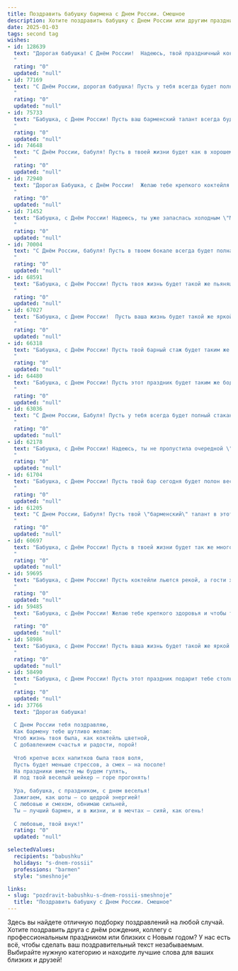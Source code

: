 ```yaml
---
title: Поздравить бабушку бармена с Днем России. Смешное
description: Хотите поздравить бабушку с Днем России или другим праздником? Наш ИИ создаст незабываемое поздравление, а вы обязательно выделитесь среди других.  
date: 2025-01-03
tags: second tag
wishes:
- id: 128639
  text: "Дорогая бабушка! С Днём России!  Надеюсь, твой праздничный коктейль будет настолько же крепким, как твоя любовь к Родине, а настроение – настолько же игристым, как лучшие шампанские!  Пусть этот день будет полон веселья, а твои гости –  в меру пьяны от радости!  Будь здорова и бодра, как хороший бармен за стойкой!
  "
  rating: "0"
  updated: "null"
- id: 77169
  text: "С Днём России, дорогая бабушка! Пусть у тебя всегда будет полная стойка водки и бодрый дух бармена! 😜
  "
  rating: "0"
  updated: "null"
- id: 75733
  text: "Бабушка, с Днем России! Пусть ваш барменский талант всегда будет востребован, а коктейли – вкусными! 🥂🍾
  "
  rating: "0"
  updated: "null"
- id: 74648
  text: "С Днём России, бабуля! Пусть в твоей жизни будет как в хорошем баре – всегда полный стакан, всегда веселая компания и никаких неприятных «коктейлей»! 🥂
  "
  rating: "0"
  updated: "null"
- id: 72940
  text: "Дорогая Бабушка, с Днём России!  Желаю тебе крепкого коктейля из здоровья, счастья и отличного настроения, чтобы ты могла наслаждаться этой праздничной атмосферой, как самый опытный бармен за барной стойкой! 🥂
  "
  rating: "0"
  updated: "null"
- id: 71452
  text: "Бабушка, с Днём России! Надеюсь, ты уже запаслась холодным \"Московским\" и \"Красным Октябрём\"? 😉 Не забудь, барменская профессия - это призвание! 🥂
  "
  rating: "0"
  updated: "null"
- id: 70004
  text: "С Днём России, бабуля! Пусть в твоем бокале всегда будет полная стопка крепкого добра, а твои коктейли всегда будут самыми вкусными и зажигательными! 🥳🥂
  "
  rating: "0"
  updated: "null"
- id: 68591
  text: "Бабушка, с Днём России! Пусть твоя жизнь будет такой же пьянящей, как коктейли, которые ты мешаешь за барной стойкой! 😁
  "
  rating: "0"
  updated: "null"
- id: 67027
  text: "Бабушка, с Днем России!  Пусть ваша жизнь будет такой же яркой и многогранной, как коктейльная карта в вашем любимом баре! 🍸🎉
  "
  rating: "0"
  updated: "null"
- id: 66318
  text: "Бабушка, с Днём России! Пусть твой барный стаж будет таким же богатым и разнообразным, как история нашей страны. И пусть в твоем ассортименте всегда найдется \"коктейль\" для любого гостя - от \"Московского мула\" до \"Русского напитка\"! 😉
  "
  rating: "0"
  updated: "null"
- id: 64480
  text: "Бабушка, с Днем России! Пусть этот праздник будет таким же бодрящим и освежающим, как коктейль, который ты бы приготовила, будь ты барменом! 🍸🥂
  "
  rating: "0"
  updated: "null"
- id: 63036
  text: "С Днем России, Бабуля! Пусть у тебя всегда будет полный стакан, как у настоящего бармена, только вместо коктейлей - вкусный чай и сладкие пирожки! 🍹🎂🎉
  "
  rating: "0"
  updated: "null"
- id: 62178
  text: "Бабушка, с Днём России! Надеюсь, ты не пропустила очередной \"парад\" в твоём любимом баре, где за стойкой снова орудует наш неутомимый бармен-патриот! 😉
  "
  rating: "0"
  updated: "null"
- id: 61704
  text: "Бабушка, с Днем России! Пусть твой бар сегодня будет полон веселых людей, а коктейли - задорными и крепкими, как твоя  любовь к Родине! 😉🥂
  "
  rating: "0"
  updated: "null"
- id: 61205
  text: "С Днем России, Бабуля! Пусть твой \"барменский\" талант в этот день проявится в смешивании самых вкусных коктейлей из патриотических эмоций и праздничного настроения! 🥂🎉
  "
  rating: "0"
  updated: "null"
- id: 60697
  text: "Бабушка, с Днём России! Пусть в твоей жизни будет так же много водки, как на барной стойке, и пусть каждый день будет наполнен радостью, весельем и… ну, ты понимаешь! 😜🥂
  "
  rating: "0"
  updated: "null"
- id: 59695
  text: "Бабушка, с Днем России! Пусть коктейли льются рекой, а гости хохочут до упаду! 🥳🍻  Желаем тебе, чтобы за барной стойкой всегда царила атмосфера праздника, а настроение у всех было, как от русской водки! 😂🥂
  "
  rating: "0"
  updated: "null"
- id: 59485
  text: "Бабушка, с Днём России! Желаю тебе крепкого здоровья и чтобы твой бар был всегда полон веселыми клиентами! 😜
  "
  rating: "0"
  updated: "null"
- id: 58986
  text: "Бабушка, с Днем России! Пусть ваша жизнь будет такой же яркой и многогранной, как коктейльная карта в вашем любимом баре! А главное, пусть вас всегда окружает  ̶п̶о̶л̶н̶ы̶й̶  ̶б̶о̶к̶а̶л̶  ̶в̶о̶д̶к̶и̶  ̶с̶  ̶л̶и̶м̶о̶н̶о̶м̶  ̶в̶  ̶с̶о̶л̶н̶е̶ч̶н̶ы̶й̶  ̶д̶е̶н̶ь̶  ̶  хорошее настроение и любящие близкие!
  "
  rating: "0"
  updated: "null"
- id: 58490
  text: "Бабушка, с Днем России! Пусть этот праздник подарит тебе столько же бодрости и оптимизма, сколько ты в свое время подарила коктейлей своим клиентам! 🎉🥂
  "
  rating: "0"
  updated: "null"
- id: 37766
  text: "Дорогая бабушка!
  
  С Днем России тебя поздравляю,
  Как бармену тебе шутливо желаю:
  Чтоб жизнь твоя была, как коктейль цветной,
  С добавлением счастья и радости, порой!
  
  Чтоб крепче всех напитков была твоя воля,
  Пусть будет меньше стрессов, а смех – на посоле!
  На праздники вместе мы будем гулять,
  И под твой веселый шейкер — горе прогонять!
  
  Ура, бабушка, с праздником, с днем веселья!
  Зажигаем, как шоты — со щедрой энергией!
  С любовью и смехом, обнимаю сильней,
  Ты – лучший бармен, и в жизни, и в мечтах – сияй, как огень!
  
  С любовью, твой внук!"
  rating: "0"
  updated: "null"

selectedValues:
  recipients: "babushku"
  holidays: "s-dnem-rossii"
  professions: "barmen"
  style: "smeshnoje"

links:
- slug: "pozdravit-babushku-s-dnem-rossii-smeshnoje"
  title: "Поздравить бабушку с Днем России. Смешное"
---
```


Здесь вы найдете отличную подборку поздравлений на любой случай.
Хотите поздравить друга с днём рождения, коллегу с профессиональным праздником или близких с Новым годом? У нас есть всё, чтобы сделать ваш поздравительный текст незабываемым. Выбирайте нужную категорию и находите лучшие слова для ваших близких и друзей!
